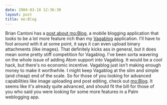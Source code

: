 ```yaml
---
date: 2004-03-18 12:36:30
layout: post
title: mo:Blog
---
```


Brian Cantoni has a [post about mo:Blog](http://www.cantoni.org/2004/03/12/moblog), a mobile blogging application that looks to be a lot more feature rich than my [Vagablog](http://www.bitsplitter.net/vagablog/) application. I'll have to fool around with it at some point, it says it can even upload binary attachments (like images). That definitely kicks ass in general, but it does mean some pretty stiff competition for Vagablog. I've been sorta wavering on the whole issue of adding Atom support into Vagablog. It would be a cool hack, but there's no economic incentive. Vagablog just isn't making enough money to make it worthwhile. I might keep Vagablog at the slim and simple (and cheap) end of the scale. So for those of you looking for advanced capabilities like image uploading and post editing, check out [mo:Blog](http://www.tektonica.com/projects/moblog/). It seems like it's already quite advanced, and should fit the bill for those of you who said you were looking for some more features in a Palm weblogging app.
